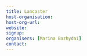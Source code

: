 ```yaml
---
title: Lancaster
host-organisation: 
host-org-url: 
website:
signup:
organisers: [Marina Bazhydai]
contact: 
---
```

